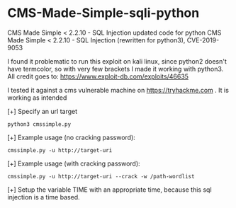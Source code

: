 # CMS-Made-Simple-sqli-python
CMS Made Simple &lt; 2.2.10 - SQL Injection updated code for python
CMS Made Simple < 2.2.10 - SQL Injection (rewritten for python3), CVE-2019-9053

I found it problematic to run this exploit on kali linux, since python2 doesn't have termcolor, so with very few brackets I made it working with python3. All credit goes to: https://www.exploit-db.com/exploits/46635

I tested it against a cms vulnerable machine on https://tryhackme.com . It is working as intended

[+] Specify an url target
```
python3 cmssimple.py
```

[+] Example usage (no cracking password):
```
cmssimple.py -u http://target-uri
```

[+] Example usage (with cracking password): 
```
cmssimple.py -u http://target-uri --crack -w /path-wordlist
```

[+] Setup the variable TIME with an appropriate time, because this sql injection is a time based.




